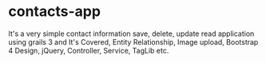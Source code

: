 # contacts-app
It's a very simple contact information save, delete, update read application using grails 3 and It's Covered, Entity Relationship, Image upload, Bootstrap 4 Design, jQuery, Controller, Service, TagLib etc.
